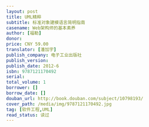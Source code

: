 ```yaml
---
layout: post
title: UML精粹
subtitle: 标准对象建模语言简明指南
casename: Web架构师的基本素养
author: [福勒]
donor: 
price: CNY 59.00
translator: [潘加宇]
publish_company: 电子工业出版社
publish_version: 
publish_date: 2012-6
isbn: 9787121170492
serial: 
total_volume: 1
borrower: []
borrow_date: []
douban_url: http://book.douban.com/subject/10798193/
cover_path: /media/img/9787121170492.jpg
tag: [软件工程,UML]
read_status: 读过
---
```

